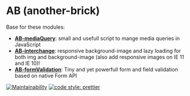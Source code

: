 # AB (another-brick)

Base for these modules:

- **[AB-mediaQuery](https://github.com/lordfpx/AB-mediaQuery)**: small and usefull script to mange media queries in JavaScript
- **[AB-interchange](https://github.com/lordfpx/AB-interchange)**: responsive background-image and lazy loading for both img and background-image (also add responsive images on IE 11 and IE 10)!
- **[AB-formValidation](https://github.com/lordfpx/AB-formValidation)**: Tiny and yet powerfull form and field validation based on native Form API

[![Maintainability](https://api.codeclimate.com/v1/badges/5e584107506e5d5e84c3/maintainability)](https://codeclimate.com/github/lordfpx/AB/maintainability)
[![code style: prettier](https://img.shields.io/badge/code_style-prettier-ff69b4.svg?style=flat-square)](https://github.com/prettier/prettier)

